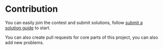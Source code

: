# Contribution

You can easily join the contest and submit solutions, follow [submit a solution guide](submit-a-solution.md) to start.

You can also create pull requests for core parts of this project, you can also add new problems. 
